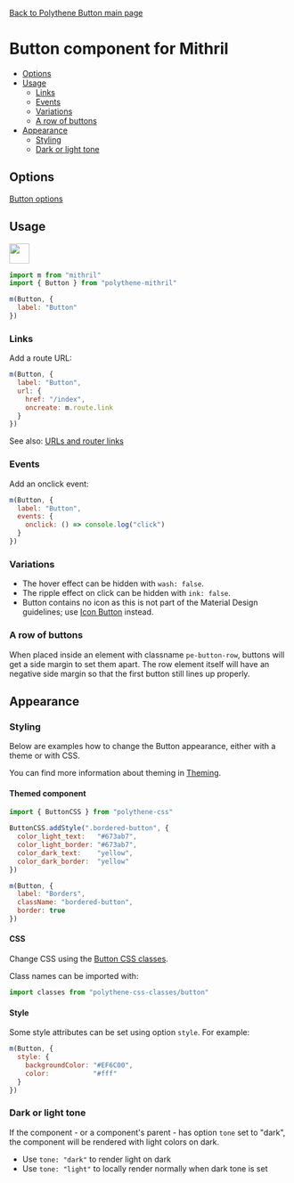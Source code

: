 [Back to Polythene Button main page](../button.md)

# Button component for Mithril

<!-- MarkdownTOC autolink="true" autoanchor="true" bracket="round" levels="1,2,3" -->

- [Options](#options)
- [Usage](#usage)
  - [Links](#links)
  - [Events](#events)
  - [Variations](#variations)
  - [A row of buttons](#a-row-of-buttons)
- [Appearance](#appearance)
  - [Styling](#styling)
  - [Dark or light tone](#dark-or-light-tone)

<!-- /MarkdownTOC -->


<a id="options"></a>
## Options

[Button options](../button.md)


<a id="usage"></a>
## Usage

<a href="https://jsfiddle.net/ArthurClemens/5d5xfoxs/" target="_blank"><img src="https://arthurclemens.github.io/assets/polythene/docs/try-out-green.gif" height="36" /></a>

~~~javascript
import m from "mithril"
import { Button } from "polythene-mithril"

m(Button, {
  label: "Button"
})
~~~


<a id="links"></a>
### Links

Add a route URL:

~~~javascript
m(Button, {
  label: "Button",
  url: {
    href: "/index",
    oncreate: m.route.link
  }
})
~~~

See also: [URLs and router links](../../handling-urls.md)



<a id="events"></a>
### Events

Add an onclick event:

~~~javascript
m(Button, {
  label: "Button",
  events: {
    onclick: () => console.log("click")
  }
})
~~~


<a id="variations"></a>
### Variations

* The hover effect can be hidden with `wash: false`.
* The ripple effect on click can be hidden with `ink: false`.
* Button contains no icon as this is not part of the Material Design guidelines; use [Icon Button](../icon-button.md) instead.


<a id="a-row-of-buttons"></a>
### A row of buttons

When placed inside an element with classname `pe-button-row`, buttons will get a side margin to set them apart. The row element itself will have an negative side margin so that the first button still lines up properly.


<a id="appearance"></a>
## Appearance


<a id="styling"></a>
### Styling

Below are examples how to change the Button appearance, either with a theme or with CSS.

You can find more information about theming in [Theming](../../theming.md).

<a id="themed-component"></a>
#### Themed component

~~~javascript
import { ButtonCSS } from "polythene-css"

ButtonCSS.addStyle(".bordered-button", {
  color_light_text:   "#673ab7",
  color_light_border: "#673ab7",
  color_dark_text:    "yellow",
  color_dark_border:  "yellow"
})

m(Button, {
  label: "Borders",
  className: "bordered-button",
  border: true
})
~~~

<a id="css"></a>
#### CSS

Change CSS using the [Button CSS classes](../../../packages/polythene-css-classes/button.js).

Class names can be imported with:

~~~javascript
import classes from "polythene-css-classes/button"
~~~

<a id="style"></a>
#### Style

Some style attributes can be set using option `style`. For example:

~~~javascript
m(Button, {
  style: {
    backgroundColor: "#EF6C00",
    color:           "#fff"
  }
})
~~~


<a id="dark-or-light-tone"></a>
### Dark or light tone

If the component - or a component's parent - has option `tone` set to "dark", the component will be rendered with light colors on dark. 

* Use `tone: "dark"` to render light on dark
* Use `tone: "light"` to locally render normally when dark tone is set


